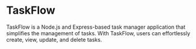 # TaskFlow
TaskFlow is a Node.js and Express-based task manager application that simplifies the management of tasks. With TaskFlow, users can effortlessly create, view, update, and delete tasks.
